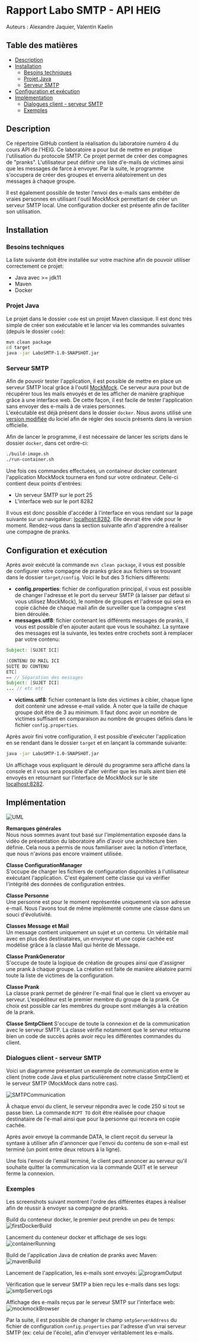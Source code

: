# Rapport Labo SMTP - API HEIG
Auteurs : Alexandre Jaquier, Valentin Kaelin

## Table des matières
* [Description](#description)
* [Installation](#installation)
	* [Besoins techniques](#besoins-techniques)
	* [Projet Java](#projet-java)
	* [Serveur SMTP](#serveur-smtp)
* [Configuration et exécution](#configuration-et-exécution)
* [Implémentation](#implémentation)
	* [Dialogues client - serveur SMTP](#dialogues-client---serveur-smtp)
	* [Exemples](#exemples)

## Description

Ce répertoire GitHub contient la réalisation du laboratoire numéro 4 du cours API de l'HEIG. Ce laboratoire a pour but de mettre en pratique l'utilisation du protocole SMTP. Ce projet permet de créer des compagnes de "pranks". L'utilisateur peut définir une liste d'e-mails de victimes ainsi que les messages de farce à envoyer. Par la suite, le programme s'occupera de créer des groupes et enverra aléatoirement un des messages à chaque groupe.

Il est également possible de tester l'envoi des e-mails sans embêter de vraies personnes en utilisant l'outil MockMock permettant de créer un serveur SMTP local. Une configuration docker est présente afin de faciliter son utilisation.

## Installation

### Besoins techniques
La liste suivante doit être installée sur votre machine afin de pouvoir utiliser correctement ce projet:

* Java avec >= jdk11
* Maven
* Docker

### Projet Java

Le projet dans le dossier `code` est un projet Maven classique. Il est donc très simple de créer son exécutable et le lancer via les commandes suivantes (depuis le dossier `code`):

```bash
mvn clean package
cd target
java -jar LaboSMTP-1.0-SNAPSHOT.jar
```

### Serveur SMTP

Afin de pouvoir tester l'application, il est possible de mettre en place un serveur SMTP local grâce à l'outil [MockMock](https://github.com/tweakers/MockMock). Ce serveur aura pour but de récupérer tous les mails envoyés et de les afficher de manière graphique grâce à une interface web. De cette façon, il est facile de tester l'application sans envoyer des e-mails à de vraies personnes.  
L'exécutable est déjà présent dans le dossier `docker`. Nous avons utilisé une [version modifiée](https://github.com/HEIGVD-Course-API/MockMock) du lociel afin de régler des soucis présents dans la version officielle.

Afin de lancer le programme, il est nécessaire de lancer les scripts dans le dossier `docker`, dans cet ordre-ci:

```bash
./build-image.sh
./run-container.sh
```

Une fois ces commandes effectuées, un containeur docker contenant l'application MockMock tournera en fond sur votre ordinateur. Celle-ci contient deux points d'entrées:
* Un serveur SMTP sur le port 25
* L'interface web sur le port 8282

Il vous est donc possible d'accéder à l'interface en vous rendant sur la page suivante sur un navigateur: [localhost:8282](http://localhost:8282/). Elle devrait être vide pour le moment. Rendez-vous dans la section suivante afin d'apprendre à réaliser une compagne de pranks.

## Configuration et exécution

Après avoir exécuté la commande ``mvn clean package``, il vous est possible de configurer votre compagne de pranks grâce aux fichiers se trouvant dans le dossier `target/config`. Voici le but des 3 fichiers différents:

* **config.properties**: fichier de configuration principal, il vous est possible de changer l'adresse et le port du serveur SMTP (à laisser par défaut si vous utilisez MockMock), le nombre de groupes et l'adresse qui sera en copie câchée de chaque mail afin de surveiller que la compagne s'est bien déroulée. 
* **messages.utf8**: fichier contenant les différents messages de pranks, il vous est possible d'en ajouter autant que vous le souhaitez. La syntaxe des messages est la suivante, les textes entre crochets sont à remplacer par votre contenu:
```java
Subject: [SUJET ICI]

[CONTENU DU MAIL ICI
SUITE DU CONTENU
ETC]
== // Séparation des messages
Subject: [SUJET ICI]
... // etc etc
```
* **victims.utf8**: fichier contenant la liste des victimes à cibler, chaque ligne doit contenir une adresse e-mail valide. À noter que la taille de chaque groupe doit être de 3 au minimum. Il faut donc avoir un nombre de victimes suffisant en comparaison au nombre de groupes définis dans le fichier `config.properties`.

Après avoir fini votre configuration, il est possible d'exécuter l'application en se rendant dans le dossier `target` et en lançant la commande suivante:

```bash
java -jar LaboSMTP-1.0-SNAPSHOT.jar
```
Un affichage vous expliquant le déroulé du programme sera affiché dans la console et il vous sera possible d'aller vérifier que les mails aient bien été envoyés en retournant sur l'interface de MockMock sur le site [localhost:8282](http://localhost:8282/).

## Implémentation

![UML](figures/UML.png)

**Remarques générales**  
Nous nous sommes avant tout basé sur l'implémentation exposée dans la vidéo de présentation du laboratoire afin d'avoir une architecture bien définie. Cela nous a permis de nous familiariser avec la notion d'interface, que nous n'avions pas encore vraiment utilisée.

**Classe ConfigurationManager**  
S'occupe de charger les fichiers de configuration disponibles à l'utilisateur exécutant l'application. C'est également cette classe qui va vérifier l'intégrité des données de configuration entrées.

**Classe Personne**  
Une personne est pour le moment représentée uniquement via son adresse e-mail. Nous l'avons tout de même implémenté comme une classe dans un souci d'évolutivité.

**Classes Message et Mail**  
Un message contient uniquement un sujet et un contenu. Un véritable mail avec en plus des destinataires, un envoyeur et une copie cachée est modélisé grâce à la classe Mail qui hérite de Message.

**Classe PrankGenerator**  
S'occupe de toute la logique de création de groupes ainsi que d'assigner une prank à chaque groupe. La création est faite de manière aléatoire parmi toute la liste de victimes de la configuration.

**Classe Prank**  
La classe prank permet de générer l'e-mail final que le client va envoyer au serveur. L'expéditeur est le premier membre du groupe de la prank. Ce choix est possible car les membres du groupe sont mélangés à la création de la prank.

**Classe SmtpClient** 
S'occupe de toute la connexion et de la communication avec le serveur SMTP. La classe vérifie notamment que le serveur retourne bien un code de succès après avoir reçu les différentes commandes du client.

### Dialogues client - serveur SMTP

Voici un diagramme présentant un exemple de communication entre le client (notre code Java et plus particulièrement notre classe SmtpClient) et le serveur SMTP (MockMock dans notre cas).

![SMTPCommunication](figures/SMTPCommunication.png)

À chaque envoi du client, le serveur répondra avec le code 250 si tout se passe bien. La commande `RCPT TO` doit être réalisée pour chaque destinataire de l'e-mail ainsi que pour la personne qui recevra en copie cachée.

Après avoir envoyé la commande DATA, le client reçoit du serveur la syntaxe à utiliser afin d'annoncer que l'envoi du contenu de son e-mail est terminé (un point entre deux retours à la ligne).

Une fois l'envoi de l'email terminé, le client peut annoncer au serveur qu'il souhaite quitter la communication via la commande QUIT et le serveur ferme la connexion.

### Exemples

Les screenshots suivant montrent l'ordre des différentes étapes à réaliser afin de réussir à envoyer sa compagne de pranks.

Build du conteneur docker, le premier peut prendre un peu de temps:
![firstDockerBuild](figures/firstDockerBuild.png)

Lancement du conteneur docker et affichage de ses logs:
![containerRunning](figures/containerRunning.png)

Build de l'application Java de création de pranks avec Maven:
![mavenBuild](figures/mavenBuild.png)

Lancement de l'application, les e-mails sont envoyés:
![programOutput](figures/programOutput.png)

Vérification que le serveur SMTP a bien reçu les e-mails dans ses logs:
![smtpServerLogs](figures/smtpServerLogs.png)

Affichage des e-mails reçus par le serveur SMTP sur l'interface web:
![mockmockBrowser](figures/mockmockBrowser.png)

Par la suite, il est possible de changer le champ `smtpServerAddress` du fichier de configuration `config.properties` par l'adresse d'un vrai serveur SMTP (ex: celui de l'école), afin d'envoyer véritablement les e-mails.
